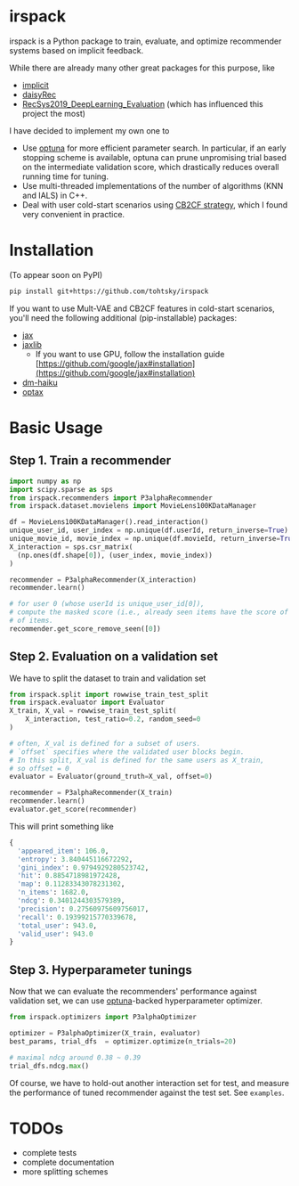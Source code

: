 # irspack

irspack is a Python package to train, evaluate, and optimize recommender systems based on implicit feedback.

While there are already many other great packages for this purpose, like

- [implicit](https://github.com/benfred/implicit)
- [daisyRec](https://github.com/AmazingDD/daisyRec)
- [RecSys2019_DeepLearning_Evaluation](https://github.com/MaurizioFD/RecSys2019_DeepLearning_Evaluation) (which has influenced this project the most)

I have decided to implement my own one to

- Use [optuna](https://github.com/optuna/optuna) for more efficient parameter search. In particular, if an early stopping scheme is available, optuna can prune unpromising trial based on the intermediate validation score, which drastically reduces overall running time for tuning.
- Use multi-threaded implementations of the number of algorithms (KNN and IALS) in C++.
- Deal with user cold-start scenarios using [CB2CF strategy](https://dl.acm.org/doi/10.1145/3298689.3347038), which I found very convenient in practice.

# Installation

(To appear soon on PyPI)

```sh
pip install git+https://github.com/tohtsky/irspack
```

If you want to use Mult-VAE and CB2CF features in cold-start scenarios, you'll need the following additional (pip-installable) packages:

- [jax](https://github.com/google/jax)
- [jaxlib](https://github.com/google/jax)
  - If you want to use GPU, follow the installation guide [https://github.com/google/jax#installation](https://github.com/google/jax#installation)
- [dm-haiku](https://github.com/deepmind/dm-haiku)
- [optax](https://github.com/deepmind/optax)

# Basic Usage

## Step 1. Train a recommender

```Python
import numpy as np
import scipy.sparse as sps
from irspack.recommenders import P3alphaRecommender
from irspack.dataset.movielens import MovieLens100KDataManager

df = MovieLens100KDataManager().read_interaction()
unique_user_id, user_index = np.unique(df.userId, return_inverse=True)
unique_movie_id, movie_index = np.unique(df.movieId, return_inverse=True)
X_interaction = sps.csr_matrix(
  (np.ones(df.shape[0]), (user_index, movie_index))
)

recommender = P3alphaRecommender(X_interaction)
recommender.learn()

# for user 0 (whose userId is unique_user_id[0]),
# compute the masked score (i.e., already seen items have the score of negative infinity)
# of items.
recommender.get_score_remove_seen([0])
```

## Step 2. Evaluation on a validation set

We have to split the dataset to train and validation set

```Python
from irspack.split import rowwise_train_test_split
from irspack.evaluator import Evaluator
X_train, X_val = rowwise_train_test_split(
    X_interaction, test_ratio=0.2, random_seed=0
)

# often, X_val is defined for a subset of users.
# `offset` specifies where the validated user blocks begin.
# In this split, X_val is defined for the same users as X_train,
# so offset = 0
evaluator = Evaluator(ground_truth=X_val, offset=0)

recommender = P3alphaRecommender(X_train)
recommender.learn()
evaluator.get_score(recommender)
```

This will print something like

```Python
{
  'appeared_item': 106.0,
  'entropy': 3.840445116672292,
  'gini_index': 0.9794929280523742,
  'hit': 0.8854718981972428,
  'map': 0.11283343078231302,
  'n_items': 1682.0,
  'ndcg': 0.3401244303579389,
  'precision': 0.27560975609756017,
  'recall': 0.19399215770339678,
  'total_user': 943.0,
  'valid_user': 943.0
}
```

## Step 3. Hyperparameter tunings

Now that we can evaluate the recommenders' performance against
validation set, we can use [optuna](https://github.com/optuna/optuna)-backed hyperparameter optimizer.

```Python
from irspack.optimizers import P3alphaOptimizer

optimizer = P3alphaOptimizer(X_train, evaluator)
best_params, trial_dfs  = optimizer.optimize(n_trials=20)

# maximal ndcg around 0.38 ~ 0.39
trial_dfs.ndcg.max()
```

Of course, we have to hold-out another interaction set for test,
and measure the performance of tuned recommender against the test set.
See `examples`.

# TODOs

- complete tests
- complete documentation
- more splitting schemes

